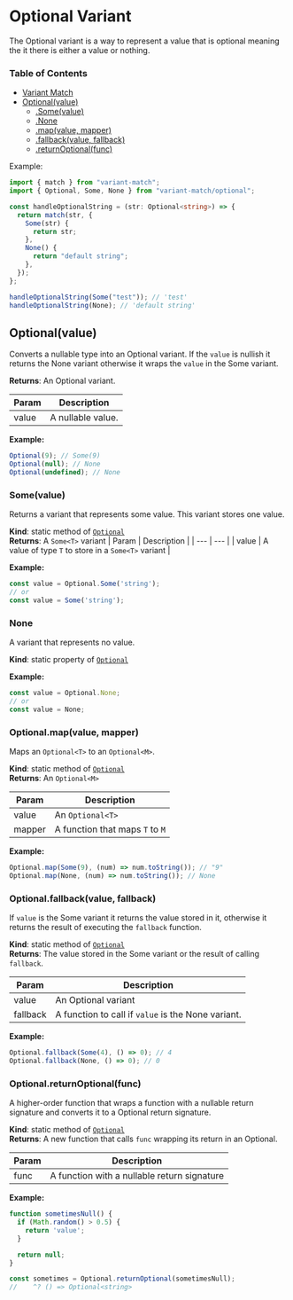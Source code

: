 # Optional Variant

The Optional variant is a way to represent a value that is optional meaning the it there is either a value or nothing.

### Table of Contents

- [Variant Match](/docs/variant.md)
- [Optional(value)](#optionalvalue)
  - [.Some(value)](#somevalue)
  - [.None](#none)
  - [.map(value, mapper)](#optionalmapvalue-mapper)
  - [.fallback(value, fallback)](#optionalfallbackvalue-fallback)
  - [.returnOptional(func)](#optionalreturnoptionalfunc)

Example:

```ts
import { match } from "variant-match";
import { Optional, Some, None } from "variant-match/optional";

const handleOptionalString = (str: Optional<string>) => {
  return match(str, {
    Some(str) {
      return str;
    },
    None() {
      return "default string";
    },
  });
};

handleOptionalString(Some("test")); // 'test'
handleOptionalString(None); // 'default string'
```

## Optional(value)
Converts a nullable type into an Optional variant.
If the `value` is nullish it returns the None variant
otherwise it wraps the `value` in the Some variant.

**Returns**: An Optional variant.

| Param | Description |
| --- | --- |
| value | A nullable value. |

**Example:**
```ts
Optional(9); // Some(9)
Optional(null); // None
Optional(undefined); // None
```

### Some(value)
Returns a variant that represents some value. This variant stores one value.

**Kind**: static method of [`Optional`](#optionalvalue)  
**Returns**: A `Some<T>` variant
| Param | Description |
| --- | --- |
| value | A value of type `T` to store in a `Some<T>` variant |

**Example:**
```ts
const value = Optional.Some('string');
// or
const value = Some('string');
```

### None
A variant that represents no value.

**Kind**: static property of [`Optional`](#optionalvalue)  

**Example:**
```ts
const value = Optional.None;
// or
const value = None;
```

### Optional.map(value, mapper)
Maps an `Optional<T>` to an `Optional<M>`.

**Kind**: static method of [`Optional`](#optionalvalue)  
**Returns**: An `Optional<M>`  

| Param | Description |
| --- | --- |
| value | An `Optional<T>` |
| mapper | A function that maps `T` to `M` |

**Example:**
```ts
Optional.map(Some(9), (num) => num.toString()); // "9"
Optional.map(None, (num) => num.toString()); // None
```

### Optional.fallback(value, fallback)
If `value` is the Some variant it returns the value stored in it,
otherwise it returns the result of executing the `fallback` function.

**Kind**: static method of [`Optional`](#optionalvalue)  
**Returns**: The value stored in the Some variant or the result of calling `fallback`.  

| Param | Description |
| --- | --- |
| value | An Optional variant |
| fallback | A function to call if `value` is the None variant. |

**Example:**
```ts
Optional.fallback(Some(4), () => 0); // 4
Optional.fallback(None, () => 0); // 0
```

### Optional.returnOptional(func)
A higher-order function that wraps a function with
a nullable return signature and converts it to a
Optional return signature.

**Kind**: static method of [`Optional`](#optionalvalue)  
**Returns**: A new function that calls `func` wrapping its
         return in an Optional.  

| Param | Description |
| --- | --- |
| func | A function with a nullable return signature |

**Example:**
```ts
function sometimesNull() {
  if (Math.random() > 0.5) {
    return 'value';
  }

  return null;
}

const sometimes = Optional.returnOptional(sometimesNull);
//    ^? () => Optional<string>
```
